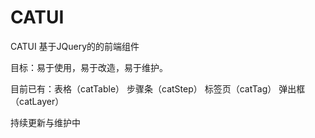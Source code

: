 # CATUI
CATUI
基于JQuery的的前端组件

目标：易于使用，易于改造，易于维护。

目前已有：表格（catTable） 步骤条（catStep） 标签页（catTag） 弹出框（catLayer）


持续更新与维护中
